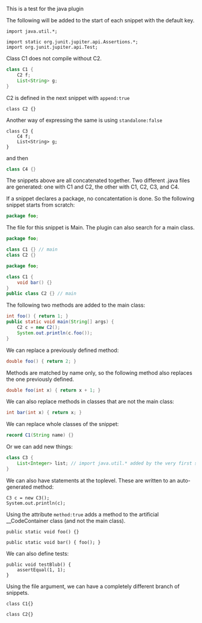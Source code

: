 This is a test for the java plugin

The following will be added to the start of each snippet with the default key.

~~~java(place:"atStart")
import java.util.*;

import static org.junit.jupiter.api.Assertions.*;
import org.junit.jupiter.api.Test;
~~~

Class C1 does not compile without C2.

~~~java
class C1 {
    C2 f;
    List<String> g;
}
~~~

C2 is defined in the next snippet with `append:true`

~~~java(append:true)
class C2 {}
~~~

Another way of expressing the same is using `standalone:false`

~~~java(standalone:false)
class C3 {
    C4 f;
    List<String> g;
}
~~~

and then

~~~java
class C4 {}
~~~

The snippets above are all concatenated together. Two different .java files are generated:
one with C1 and C2, the other with C1, C2, C3, and C4.

If a snippet declares a package, no concatentation is done. So the following snippet
starts from scratch:

~~~java
package foo;
~~~

The file for this snippet is Main. The plugin can also search for a main class.

~~~java
package foo;

class C1 {} // main
class C2 {}
~~~

~~~java
package foo;

class C1 {
    void bar() {}
}
public class C2 {} // main
~~~

The following two methods are added to the main class:

~~~java
int foo() { return 1; }
public static void main(String[] args) {
    C2 c = new C2();
    System.out.println(c.foo());
}
~~~

We can replace a previously defined method:

~~~java
double foo() { return 2; }
~~~

Methods are matched by name only, so the following method also replaces the one previously defined.

~~~java
double foo(int x) { return x + 1; }
~~~

We can also replace methods in classes that are not the main class:

~~~java
int bar(int x) { return x; }
~~~

We can replace whole classes of the snippet:

~~~java
record C1(String name) {}
~~~

Or we can add new things:

~~~java
class C3 {
    List<Integer> list; // import java.util.* added by the very first snippet
}
~~~

We can also have statements at the toplevel. These are written to an auto-generated method:

~~~java(body:true)
C3 c = new C3();
System.out.println(c);
~~~

Using the attribute `method:true` adds a method to the artificial __CodeContainer class
(and not the main class).

~~~java(method:true)
public static void foo() {}
~~~

~~~java(method:true)
public static void bar() { foo(); }
~~~

We can also define tests:

~~~java(test:true)
public void testBlub() {
    assertEqual(1, 1);
}
~~~

Using the file argument, we can have a completely different branch of snippets.

~~~java(file:"alternative")
class C1{}
~~~

~~~java(file:"alternative")
class C2{}
~~~
